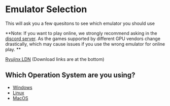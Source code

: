 # Emulator Selection

This will ask you a few quesitons to see which emulator you should use

**Note: If you want to play online, we strongly recommend asking in the [discord server](https://discord.com/invite/NF38g3ENVc). As the games supported by different GPU vendors change drastically, which may cause issues if you use the wrong emulator for online play. ** 

[Ryujinx LDN](https://www.patreon.com/posts/introducing-ldn2-45268370)
(Download links are at the bottom)

## Which Operation System are you using?

- [Windows](https://github.com/Abd-007/Switch-Emulators-Guide/blob/main/Selection/Windows/GPUVendor.md)
- [Linux](https://github.com/Abd-007/Switch-Emulators-Guide/blob/main/Selection/Linux.md)
- [MacOS](https://github.com/Abd-007/Switch-Emulators-Guide/blob/main/Selection/MacOS.md)
